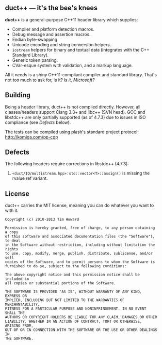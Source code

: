 
## duct++ — it's the bee's knees

**duct++** is a general-purpose C++11 header library which supplies:

* Compiler and platform detection macros.
* Debug message and assertion macros.
* Endian byte-swapping.
* Unicode encoding and string conversion helpers.
* `iostream` helpers for binary and textual data (integrates with the C++
  Standard Library).
* Generic token parsing.
* CVar-esque system with validation, and a markup language.

All it needs is a shiny C++11-compliant compiler and standard library.
That's not too much to ask for, is it? *Is it, Microsoft?*

## Building

Being a header library, duct++ is not compiled directly. However, all
classes/headers support Clang 3.3+ and libc++ (SVN head). GCC and libstdc++ are
only partially supported (as of 4.7.3) due to issues in ISO compliance
(see *Defects* below).

The tests can be compiled using plash's standard project protocol:
http://komiga.com/pp-cpp

## Defects

The following headers require corrections in libstdc++ (4.7.3):

1. `<duct/IO/multistream.hpp>`:
   `std::vector<T>::assign()` is missing the rvalue ref variant.

## License

duct++ carries the MIT license, meaning you can do whatever you want to with it.

```
Copyright (c) 2010-2013 Tim Howard

Permission is hereby granted, free of charge, to any person obtaining a copy
of this software and associated documentation files (the "Software"), to deal
in the Software without restriction, including without limitation the rights
to use, copy, modify, merge, publish, distribute, sublicense, and/or sell
copies of the Software, and to permit persons to whom the Software is
furnished to do so, subject to the following conditions:

The above copyright notice and this permission notice shall be included in
all copies or substantial portions of the Software.

THE SOFTWARE IS PROVIDED "AS IS", WITHOUT WARRANTY OF ANY KIND, EXPRESS OR
IMPLIED, INCLUDING BUT NOT LIMITED TO THE WARRANTIES OF MERCHANTABILITY,
FITNESS FOR A PARTICULAR PURPOSE AND NONINFRINGEMENT. IN NO EVENT SHALL THE
AUTHORS OR COPYRIGHT HOLDERS BE LIABLE FOR ANY CLAIM, DAMAGES OR OTHER
LIABILITY, WHETHER IN AN ACTION OF CONTRACT, TORT OR OTHERWISE, ARISING FROM,
OUT OF OR IN CONNECTION WITH THE SOFTWARE OR THE USE OR OTHER DEALINGS IN
THE SOFTWARE.
```
